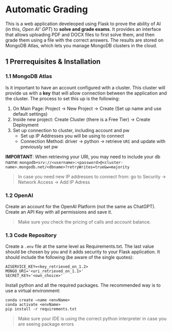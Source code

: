 # Automatic Grading

This is a web application develeoped using Flask to prove the ability of AI (in this, *Open AI' GPT*) to **solve and grade exams**. It provides an interface that allows uploading PDF and DOCX
files to first solve them, and then grade them using a file with the correct answers. The results are stored on MongoDB Atlas, which lets you manage MongoDB clusters in the cloud.

## 1 Prerrequisites & Installation

### 1.1 MongoDB Atlas

Is it important to have an account configured with a cluster. This cluster will provide us with a **key** that will allow connection between the application and the cluster. The process to
set this up is the following:
1. On Main Page: Project -> New Project -> Create (Set up name and use default settings)
2. Inside new project: Create Cluster (there is a Free Tier) -> Create Deployment
3. Set up connection to cluster, including account and pw
   * Set up IP Addresses you will be using to connect
   * Connection Method: driver -> python -> retrieve `URI` and update with previously set pw

**IMPORTANT**: When retrieving your URI, you may need to include your db name: `mongodb+srv://<username>:<password>@<cluster-name>.mongodb.net/<dbname>?retryWrites=true&w=majority`

> In case you need new IP addresses to connect from: go to Security -> Network Access -> Add IP Adress

### 1.2 OpenAI

Create an account for the OpenAI Platform (not the same as ChatGPT). Create an API Key with all permissions and save it. 

> Make sure you check the pricing of calls and account balance.

### 1.3 Code Repository

Create a `.env` file at the same level as Requirements.txt. The last value should be chosen by you and it adds security to your Flask application. It should include the following (be aware of the single quotes):

```.env
AISERVICE_KEY=<key_retrieved_on_1.2>
MONGO_URI='<uri_retrieved_on_1.1>'
SECRET_KEY='<own_choice>'
```

Install python and all the required packages. The recommended way is to use a virtual environment:

```shell
conda create –name <envName>
conda activate <envName>
pip install -r requirements.txt
```
  
> Make sure your IDE is using the correct python interpreter in case you are seeing package errors

